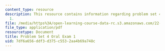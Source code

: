 ```yaml
---
content_type: resource
description: This resource contains information regarding problem set 4 oral exam
  1.
file: /media/https%3A/open-learning-course-data-rc.s3.amazonaws.com/22-14-materials-in-nuclear-engineering-spring-2015/7df6a656ddf3d375c5532aa4b69a748c_MIT22_14S15_PS4-Oral_1.pdf
file_type: application/pdf
resourcetype: Document
title: Problem Set 4 Oral Exam 1
uid: 7df6a656-ddf3-d375-c553-2aa4b69a748c
---
```

